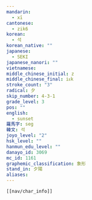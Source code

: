 ```yaml
---
mandarin:
  - xī
cantonese:
  - zik6
korean:
  - 석
korean_native: ""
japanese:
  - SEKI
japanese_nanori: ""
vietnamese:
middle_chinese_initial: z
middle_chinese_final: iᴇk
stroke_count: "3"
radical: 夕
skip_number: 4-3-1
grade_level: 3
pos: ""
english:
  - sunset
羅馬字: seg
韓文: 석
joyo_level: "2"
hsk_level: ""
hanmun_edu_level: ""
danayo_id: 3069
mc_id: 1161
graphemic_classification: 象形
stand_in: 夕陽
aliases:
---
```


```meta-bind-embed
[[nav/char_info]]
```
